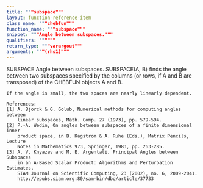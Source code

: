 ```yaml
---
title: """subspace"""
layout: function-reference-item
class_name: """chebfun"""
function_name: """subspace"""
snippet: """Angle between subspaces."""
qualifiers: """"""
return_type: """varargout"""
arguments: """(rhs1)"""
---
```


 SUBSPACE   Angle between subspaces.
    SUBSPACE(A, B) finds the angle between two subspaces specified by the
    columns (or rows, if A and B are transposed) of the CHEBFUN objects A and B.
 
    If the angle is small, the two spaces are nearly linearly dependent.
 
    References:
    [1] A. Bjorck & G. Golub, Numerical methods for computing angles between 
        linear subspaces, Math. Comp. 27 (1973), pp. 579-594.
    [2] P.-A. Wedin, On angles between subspaces of a finite dimensional inner 
        product space, in B. Kagstrom & A. Ruhe (Eds.), Matrix Pencils, Lecture 
        Notes in Mathematics 973, Springer, 1983, pp. 263-285.
    [3] A. V. Knyazev and M. E. Argentati, Principal Angles between Subspaces
        in an A-Based Scalar Product: Algorithms and Perturbation Estimates.
        SIAM Journal on Scientific Computing, 23 (2002), no. 6, 2009-2041.
        http://epubs.siam.org:80/sam-bin/dbq/article/37733
